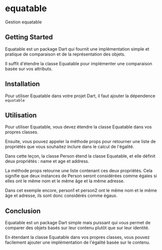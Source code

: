 # equatable

Gestion equatable

## Getting Started

Equatable est un package Dart qui fournit une implémentation simple et pratique de comparaison et de la représentation des objets.

Il suffit d'étendre la classe Equatable pour implémenter une comparaison basée sur vos attributs.


## Installation

Pour utiliser Equatable dans votre projet Dart, il faut ajouter la dépendence `equatable`


## Utilisation

Pour utiliser Equatable, vous devez étendre la classe Equatable dans vos propres classes.

Ensuite, vous pouvez appeler la méthode props pour retourner une liste de propriétés que vous souhaitez inclure dans le calcul de l'égalité.

Dans cette leçon, la classe Person étend la classe Equatable, et elle définit deux propriétés : name et age et address.

La méthode props retourne une liste contenant ces deux propriétés. Cela signifie que deux instances de Person seront considérées comme égales si elles ont le même nom et le même âge et la même adresse.

Dans cet exemple encore, person1 et person2 ont le même nom et le même âge et adresse, ils sont donc considérés comme égaux.


## Conclusion

Equatable est un package Dart simple mais puissant qui vous permet de comparer des objets basés sur leur contenu plutôt que sur leur identité.

En étendant la classe Equatable dans vos propres classes, vous pouvez facilement ajouter une implémentation de l'égalité basée sur le contenu.